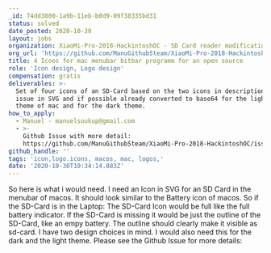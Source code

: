 ```yaml
---
_id: 74dd3800-1a9b-11eb-b0d9-09f38335bd31
status: solved
date_posted: 2020-10-30
layout: jobs
organization: XiaoMi-Pro-2018-HackintoshOC - SD Card reader modification
org_url: 'https://github.com/ManuGithubSteam/XiaoMi-Pro-2018-HackintoshOC'
title: 4 Icons for mac menubar bitbar programm for an open source
role: 'Icon design, Logo design'
compensation: gratis
deliverables: >-
  Set of four icons of an SD-Card based on the two icons in description/github
  issue in SVG and if possible already converted to base64 for the light desktop
  theme of mac and for the dark theme.
how_to_apply:
  - Manuel - manuelsoukup@gmail.com
  - >-
    Github Issue with more detail:
    https://github.com/ManuGithubSteam/XiaoMi-Pro-2018-HackintoshOC/issues/1
github_handle: ''
tags: 'icon,logo.icons, macos, mac, logos,'
date: '2020-10-30T10:34:14.883Z'
---
```

So here is what i would need. I need an Icon in SVG for an SD Card in the menubar of macos. It should look similar to the Battery icon of macos. So if the SD-Card is in the Laptop: The SD-Card Icon would be full like the full battery indicator. If the SD-Card is missing it would be just the outline of the SD-Card, like an empy battery. The outline should clearly make it visible as sd-card. I have two design choices in mind. I would also need this for the dark and the light theme. Please see the Github Issue for more details:
